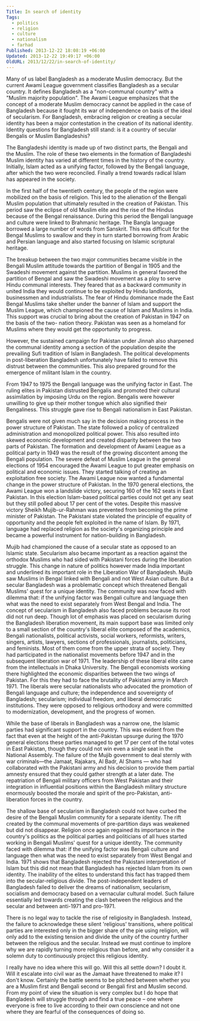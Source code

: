 ```yaml
---
Title: In search of identity
Tags:
  - politics
  - religion
  - culture
  - nationalism
  - farhad
Published: 2013-12-22 18:08:19 +06:00
Updated: 2013-12-22 19:49:17 +06:00
OldURL: 2013/12/22/in-search-of-identity/
---
```


Many of us label Bangladesh as a moderate Muslim democracy. But the current Awami League government classifies Bangladesh as a secular country. It defines Bangladesh as a "non-communal country" with a "Muslim majority population". The Awami League emphasizes that the concept of a moderate Muslim democracy cannot be applied in the case of Bangladesh because it fought its war of independence on basis of the ideal of secularism. For Bangladesh, embracing religion or creating a secular identity has been a major contestation in the creation of its national identity. Identity questions for Bangladesh still stand: is it a country of secular Bengalis or Muslim Bangladeshis?

The Bangladeshi identity is made up of two distinct parts, the Bengali and the Muslim. The role of these two elements in the formation of Bangladeshi Muslim identity has varied at different times in the history of the country. Initially, Islam acted as a unifying factor, followed by the Bengali language, after which the two were reconciled. Finally a trend towards radical Islam has appeared in the society.

In the first half of the twentieth century, the people of the region were mobilized on the basis of religion. This led to the alienation of the Bengali Muslim population that ultimately resulted in the creation of Pakistan. This period saw the eclipse of old Muslim elite and the rise of the Hindus because of the Bengal renaissance. During this period the Bengali language and culture were linked to Brahmanic heritage. The Bangla language borrowed a large number of words from Sanskrit. This was difficult for the Bengal Muslims to swallow and they in turn started borrowing from Arabic and Persian language and also started focusing on Islamic scriptural heritage.

The breakup between the two major communities became visible in the Bengali Muslim attitude towards the partition of Bengal in 1905 and the Swadeshi movement against the partition. Muslims in general favored the partition of Bengal and saw the Swadeshi movement as a ploy to serve Hindu communal interests. They feared that as a backward community in united India they would continue to be exploited by Hindu landlords, businessmen and industrialists.
The fear of Hindu dominance made the East Bengal Muslims take shelter under the banner of Islam and support the Muslim League, which championed the cause of Islam and Muslims in India. This support was crucial to bring about the creation of Pakistan in 1947 on the basis of the two- nation theory. Pakistan was seen as a homeland for Muslims where they would get the opportunity to progress.

However, the sustained campaign for Pakistan under Jinnah also sharpened the communal identity among a section of the population despite the prevailing Sufi tradition of Islam in Bangladesh. The political developments in post-liberation Bangladesh unfortunately have failed to remove this distrust between the communities. This also prepared ground for the emergence of militant Islam in the country.

From 1947 to 1975 the Bengali language was the unifying factor in East. The ruling elites in Pakistan distrusted Bengalis and promoted their cultural assimilation by imposing Urdu on the region. Bengalis were however unwilling to give up their mother tongue which also signified their Bengaliness. This struggle gave rise to Bengali nationalism in East Pakistan.

Bengalis were not given much say in the decision making process in the power structure of Pakistan. The state followed a policy of centralized administration and monopolized political power. This also resulted into skewed economic development and created disparity between the two parts of Pakistan.
The formation and development of Awami League as a political party in 1949 was the result of the growing discontent among the Bengali population. The severe defeat of Muslim League in the general elections of 1954 encouraged the Awami League to put greater emphasis on political and economic issues. They started talking of creating an exploitation free society. The Awami League now wanted a fundamental change in the power structure of Pakistan.
In the 1970 general elections, the Awami League won a landslide victory, securing 160 of the 162 seats in East Pakistan. In this election Islam-based political parties could not get any seat but they still polled about 17 per cent of the votes. Despite this massive victory Sheikh Mujib-ur-Rahman was prevented from becoming the prime minister of Pakistan. The Pakistani state violated the principle of equality of opportunity and the people felt exploited in the name of Islam. By 1971, language had replaced religion as the society's organizing principle and became a powerful instrument for nation-building in Bangladesh.

Mujib had championed the cause of a secular state as opposed to an Islamic state. Secularism also became important as a reaction against the orthodox Muslims who had sided with Pakistani forces during the liberation struggle. This change in nature of politics however made India important and underlined its important role in the Liberation War of Bangladesh. Mujib saw Muslims in Bengal linked with Bengali and not West Asian culture.
But a secular Bangladesh was a problematic concept which threatened Bengali Muslims' quest for a unique identity. The community was now faced with dilemma that: if the unifying factor was Bengali culture and language then what was the need to exist separately from West Bengal and India.
The concept of secularism in Bangladesh also faced problems because its root did not run deep. Though lot of emphasis was placed on secularism during the Bangladesh liberation movement, its main support base was limited only to a small section of the country's liberal elite composed of the academics, Bengali nationalists, political activists, social workers, reformists, writers, singers, artists, lawyers, sections of professionals, journalists, politicians, and feminists. Most of them come from the upper strata of society. They had participated in the nationalist movements before 1947 and in the subsequent liberation war of 1971. The leadership of these liberal elite came from the intellectuals in Dhaka University. The Bengali economists working there highlighted the economic disparities between the two wings of Pakistan. For this they had to face the brutality of Pakistani army in March 1971.
The liberals were secular nationalists who advocated the promotion of Bengali language and culture; the independence and sovereignty of Bangladesh; secularism; individual freedom, and liberal democratic institutions. They were opposed to religious orthodoxy and were committed to modernization, development, and the progress of women.

While the base of liberals in Bangladesh was a narrow one, the Islamic parties had significant support in the country. This was evident from the fact that even at the height of the anti-Pakistan upsurge during the 1970 general elections these parties managed to get 17 per cent of the total votes in East Pakistan, though they could not win even a single seat in the National Assembly. 
The failure of the Mujib government to deal sternly with war criminals—the Jamaat, Rajakars, Al Badr, Al Shams — who had collaborated with the Pakistani army and his decision to provide them partial amnesty ensured that they could gather strength at a later date. The repatriation of Bengali military officers from West Pakistan and their integration in influential positions within the Bangladesh military structure enormously boosted the morale and spirit of the pro-Pakistan, anti-liberation forces in the country.

The shallow base of secularism in Bangladesh could not have curbed the desire of the Bengali Muslim community for a separate identity. The rift created by the communal movements of pre-partition days was weakened but did not disappear. Religion once again regained its importance in the country's politics as the political parties and politicians of all hues started working in Bengali Muslims' quest for a unique identity. The community faced with dilemma that: if the unifying factor was Bengali culture and language then what was the need to exist separately from West Bengal and India.
1971 shows that Bangladesh rejected the Pakistani interpretation of Islam but this did not mean that Bangladesh has rejected Islam from its own identity. The inability of the elites to understand this fact has trapped them into the secular-religious divide. The post-independent leaders of Bangladesh failed to deliver the dreams of nationalism, secularism, socialism and democracy based on a vernacular cultural model. Such failure essentially led towards creating the clash between the religious and the secular and between anti-1971 and pro-1971.

There is no legal way to tackle the rise of religiosity in Bangladesh. Instead, the failure to acknowledge these silent 'religious' transitions, where political parties are interested only in the bigger share of the pie using religion, will only add to the existing tension and divide the unity of the country further between the religious and the secular. Instead we must continue to implore why we are rapidly turning more religious than before, and why consider it a solemn duty to continuously project this religious identity.

I really have no idea where this will go. Will this all settle down? I doubt it. Will it escalate into civil war as the Jamaat have threatened to make it? I don't know. Certainly the battle seems to be pitched between whether you are a Muslim first and Bengali second or Bengali first and Muslim second. From my point of view the situation is very complex but I do hope that Bangladesh will struggle through and find a true peace – one where everyone is free to live according to their own conscience and not one where they are fearful of the consequences of doing so.
